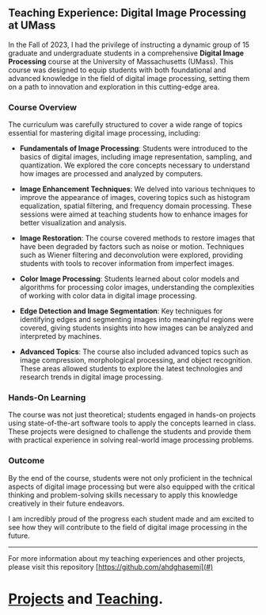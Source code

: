 ## Teaching Experience: Digital Image Processing at UMass

In the Fall of 2023, I had the privilege of instructing a dynamic group of 15 graduate and undergraduate students in a comprehensive **Digital Image Processing** course at the University of Massachusetts (UMass). This course was designed to equip students with both foundational and advanced knowledge in the field of digital image processing, setting them on a path to innovation and exploration in this cutting-edge area.

### Course Overview

The curriculum was carefully structured to cover a wide range of topics essential for mastering digital image processing, including:

- **Fundamentals of Image Processing**: Students were introduced to the basics of digital images, including image representation, sampling, and quantization. We explored the core concepts necessary to understand how images are processed and analyzed by computers.

- **Image Enhancement Techniques**: We delved into various techniques to improve the appearance of images, covering topics such as histogram equalization, spatial filtering, and frequency domain processing. These sessions were aimed at teaching students how to enhance images for better visualization and analysis.

- **Image Restoration**: The course covered methods to restore images that have been degraded by factors such as noise or motion. Techniques such as Wiener filtering and deconvolution were explored, providing students with tools to recover information from imperfect images.

- **Color Image Processing**: Students learned about color models and algorithms for processing color images, understanding the complexities of working with color data in digital image processing.

- **Edge Detection and Image Segmentation**: Key techniques for identifying edges and segmenting images into meaningful regions were covered, giving students insights into how images can be analyzed and interpreted by machines.

- **Advanced Topics**: The course also included advanced topics such as image compression, morphological processing, and object recognition. These areas allowed students to explore the latest technologies and research trends in digital image processing.

### Hands-On Learning

The course was not just theoretical; students engaged in hands-on projects using state-of-the-art software tools to apply the concepts learned in class. These projects were designed to challenge the students and provide them with practical experience in solving real-world image processing problems.

### Outcome

By the end of the course, students were not only proficient in the technical aspects of digital image processing but were also equipped with the critical thinking and problem-solving skills necessary to apply this knowledge creatively in their future endeavors.

I am incredibly proud of the progress each student made and am excited to see how they will contribute to the field of digital image processing in the future.

---

For more information about my teaching experiences and other projects, please visit this repository [https://github.com/ahdghasemi](#)
# [Projects](#) and [Teaching](#).